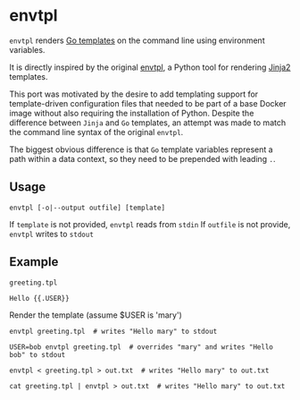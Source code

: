 # envtpl

`envtpl` renders [Go templates](https://golang.org/pkg/text/template/) on the
command line using environment variables.

It is directly inspired by the original [envtpl](https://github.com/andreasjansson/envtpl),
a Python tool for rendering [Jinja2](http://jinja.pocoo.org/docs/dev/) templates.

This port was motivated by the desire to add templating support for template-driven
configuration files that needed to be part of a base Docker image without also
requiring the installation of Python. Despite the difference between `Jinja` and `Go`
templates, an attempt was made to match the command line syntax of the original `envtpl`.

The biggest obvious difference is that `Go` template variables represent a path within
a data context, so they need to be prepended with leading `.`.

## Usage

    envtpl [-o|--output outfile] [template]

If `template` is not provided, `envtpl` reads from `stdin`
If `outfile` is not provide, `envtpl` writes to `stdout`

## Example

`greeting.tpl`

    Hello {{.USER}}

Render the template (assume $USER is 'mary')

    envtpl greeting.tpl  # writes "Hello mary" to stdout

    USER=bob envtpl greeting.tpl  # overrides "mary" and writes "Hello bob" to stdout

    envtpl < greeting.tpl > out.txt  # writes "Hello mary" to out.txt

    cat greeting.tpl | envtpl > out.txt  # writes "Hello mary" to out.txt
